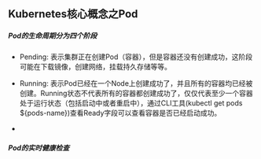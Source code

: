 Kubernetes核心概念之Pod
--------------------------------------------------------------------

##### Pod的生命周期分为四个阶段
* Pending: 表示集群正在创建Pod（容器），但是容器还没有创建成功，这阶段可能在下载镜像，创建网络，挂载持久存储等等。

* Running: 表示Pod已经在一个Node上创建成功了，并且所有的容器均已经被创建。Running状态不代表所有的容器都创建成功了，仅仅代表至少一个容器处于运行状态（包括启动中或者重启中），通过CLI工具(kubectl get pods ${pods-name})查看Ready字段可以查看容器是否已经启动成功。

*

##### Pod的实时健康检查
